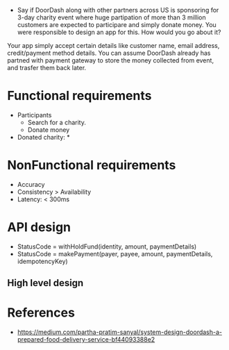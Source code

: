 * Say if DoorDash along with other partners across US is sponsoring for 3-day charity event where huge partipation of more than 3 million customers are expected to participare and simply donate money. You were responsible to design an app for this. How would you go about it?

Your app simply accept certain details like customer name, email address, credit/payment method details. You can assume DoorDash already has partned with payment gateway to store the money collected from event, and trasfer them back later.

# Functional requirements
* Participants 
  * Search for a charity. 
  * Donate money
* Donated charity: 
  * 

# NonFunctional requirements
* Accuracy
* Consistency > Availability
* Latency: < 300ms

# API design
* StatusCode = withHoldFund(identity, amount, paymentDetails)
* StatusCode = makePayment(payer, payee, amount, paymentDetails, idempotencyKey)

## High level design


# References
* https://medium.com/partha-pratim-sanyal/system-design-doordash-a-prepared-food-delivery-service-bf44093388e2